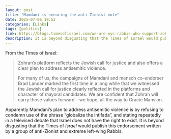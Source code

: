 ```yaml
---
layout: post
title: "Mamdani is securing the anti-Zionist vote"
date: 2025-07-06 19:53
categories: [Links]
tags: [politics]
link: https://blogs.timesofisrael.com/we-are-nyc-rabbis-who-support-zohran-mamdani-heres-why/
description: It is beyond disgusting that the Times of Israel would publish this endorsement written by a group of anti-Zionist and extreme left-wing Rabbis.
---
```


From the Times of Israel:

>Zohran’s platform reflects the Jewish call for justice and also offers a clear plan to address antisemitic violence.
>
>For many of us, the campaigns of Mamdani and mensch co-endorser Brad Lander marked the first time in a long while that we witnessed the Jewish call for justice clearly reflected in the platforms and character of mayoral candidates. We are confident that Zohran will carry those values forward – we hope, all the way to Gracie Mansion.

Apparently Mamdani’s plan to address antisemitic violence is by refusing to condemn use of the phrase “globalize the intifada”, and stating repeatedly in a televised debate that Israel does not have the right to exist. It is beyond disgusting that the Times of *Israel* would publish this endorsement written by a group of anti-Zionist and extreme left-wing Rabbis.
